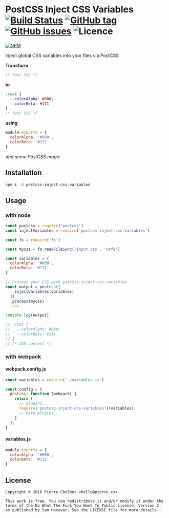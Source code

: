# PostCSS Inject CSS Variables [![Build Status](https://travis-ci.org/pierrecholhot/postcss-inject-css-variables.svg?branch=master)](https://travis-ci.org/pierrecholhot/postcss-inject-css-variables) [![GitHub tag](https://img.shields.io/github/tag/pierrecholhot/postcss-inject-css-variables.svg)](https://github.com/pierrecholhot/postcss-inject-css-variables/tags) [![GitHub issues](https://img.shields.io/github/issues/pierrecholhot/postcss-inject-css-variables.svg)](https://github.com/pierrecholhot/postcss-inject-css-variables/issues) ![Licence](https://img.shields.io/npm/l/postcss-inject-css-variables.svg)

[![NPM](https://nodei.co/npm/postcss-inject-css-variables.png?downloads=true&stars=true)](https://nodei.co/npm/postcss-inject-css-variables/)

Inject global CSS variables into your files via PostCSS

__Transform__

``` css
/* Your CSS */
```

__to__

``` css
:root {
  --colorAlpha: #000;
  --colorBeta: #111
}
/* Your CSS */
```

__using__

``` js
module.exports = {
  colorAlpha: '#000',
  colorBeta: '#111'
}
```
_and some PostCSS magic_

## Installation

``` bash
npm i -D postcss-inject-css-variables
```

## Usage

### with node

``` js
const postcss = require('postcss')
const injectVariables = require('postcss-inject-css-variables')

const fs = require('fs')

const mycss = fs.readFileSync('input.css', 'utf8')

const variables = {
  colorAlpha: '#000',
  colorBeta: '#111'
}

// Process your CSS with postcss-inject-css-variables
const output = postcss([
    injectVariables(variables)
  ])
  .process(mycss)
  .css

console.log(output)

// :root {
//   --colorAlpha: #000;
//   --colorBeta: #111
// }
// /* CSS content */
```

### with webpack

#### webpack.config.js

``` js
const variables = require('./variables.js')

const config = {
  postcss: function (webpack) {
    return [
      // plugins..
      require('postcss-inject-css-variables')(variables),
      // more plugins..
    ]
  },
}
```

#### variables.js

``` js
module.exports = {
  colorAlpha: '#000',
  colorBeta: '#111'
}
```

## License

```
Copyright © 2016 Pierre Cholhot <hello@pierre.cx>

This work is free. You can redistribute it and/or modify it under the
terms of the Do What The Fuck You Want To Public License, Version 2,
as published by Sam Hocevar. See the LICENSE file for more details.
```
